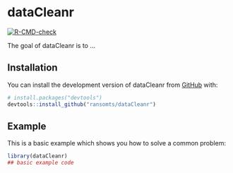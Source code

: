 
# dataCleanr

<!-- badges: start -->
[![R-CMD-check](https://github.com/ransomts/dataCleanr/actions/workflows/R-CMD-check.yaml/badge.svg)](https://github.com/ransomts/dataCleanr/actions/workflows/R-CMD-check.yaml)
<!-- badges: end -->

The goal of dataCleanr is to ...

## Installation

You can install the development version of dataCleanr from [GitHub](https://github.com/) with:

``` r
# install.packages("devtools")
devtools::install_github("ransomts/dataCleanr")
```

## Example

This is a basic example which shows you how to solve a common problem:

``` r
library(dataCleanr)
## basic example code
```

